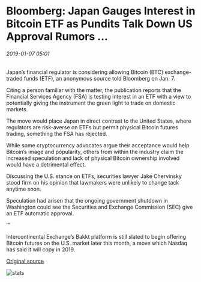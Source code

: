 # Bloomberg: Japan Gauges Interest in Bitcoin ETF as Pundits Talk Down US Approval Rumors ...

###### 2019-01-07 05:01

Japan’s financial regulator is considering allowing Bitcoin (BTC) exchange-traded funds (ETF), an anonymous source told Bloomberg on Jan. 7.

Citing a person familiar with the matter, the publication reports that the Financial Services Agency (FSA) is testing interest in an ETF with a view to potentially giving the instrument the green light to trade on domestic markets.

The move would place Japan in direct contrast to the United States, where regulators are risk-averse on ETFs but permit physical Bitcoin futures trading, something the FSA has rejected.

While some cryptocurrency advocates argue their acceptance would help Bitcoin’s image and popularity, others from within the industry claim the increased speculation and lack of physical Bitcoin ownership involved would have a detrimental effect.

Discussing the U.S. stance on ETFs, securities lawyer Jake Chervinsky stood firm on his opinion that lawmakers were unlikely to change tack anytime soon.

Speculation had arisen that the ongoing government shutdown in Washington could see the Securities and Exchange Commission (SEC) give an ETF automatic approval.

’”

Intercontinental Exchange’s Bakkt platform is still slated to begin offering Bitcoin futures on the U.S. market later this month, a move which Nasdaq has said it will copy in 2019.

[Original source](https://cointelegraph.com/news/bloomberg-japan-gauges-interest-in-bitcoin-etf-as-pundits-talk-down-us-approval-rumors)

![stats](https://c.statcounter.com/11760860/0/a89fa40b/1/ "stats")